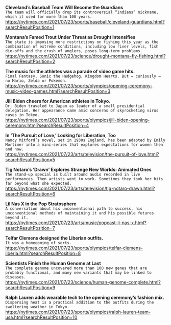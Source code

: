 **Cleveland’s Baseball Team Will Become the Guardians**\
`The team will officially drop its controversial “Indians” nickname, which it used for more than 100 years.`\
https://nytimes.com/2021/07/23/sports/baseball/cleveland-guardians.html?searchResultPosition=1

**Montana’s Famed Trout Under Threat as Drought Intensifies**\
`The state is imposing more restrictions on fishing this year as the combination of extreme conditions, including low river levels, fish die-offs and the crush of anglers, poses long-term problems.`\
https://nytimes.com/2021/07/23/science/drought-montana-fly-fishing.html?searchResultPosition=2

**The music for the athletes was a parade of video game hits.**\
`Final Fantasy, Sonic the Hedgehog, Kingdom Hearts. But — curiously — no Mario, Zelda or Pokemon.`\
https://nytimes.com/2021/07/23/sports/olympics/opening-ceremony-music-video-games.html?searchResultPosition=3

**Jill Biden cheers for American athletes in Tokyo.**\
`Dr. Biden traveled to Japan as leader of a small presidential delegation. Her appearance came amid concerns of skyrocketing virus cases in Tokyo.`\
https://nytimes.com/2021/07/23/sports/olympics/jill-biden-opening-ceremony.html?searchResultPosition=4

**In ‘The Pursuit of Love,’ Looking for Liberation, Too**\
`Nancy Mitford’s novel, set in 1930s England, has been adapted by Emily Mortimer into a mini-series that explores expectations for women then and now.`\
https://nytimes.com/2021/07/23/arts/television/the-pursuit-of-love.html?searchResultPosition=5

**Tig Notaro’s ‘Drawn’ Explores Strange New Worlds: Animated Ones**\
`The stand-up special is built around audio recorded in live performances. Then artists went to work. Sometimes they took her bits far beyond what she expected.`\
https://nytimes.com/2021/07/23/arts/television/tig-notaro-drawn.html?searchResultPosition=6

**Lil Nas X in the Pop Stratosphere**\
`A conversation about his unconventional path to success, his unconventional methods of maintaining it and his possible futures beyond it.`\
https://nytimes.com/2021/07/23/arts/music/popcast-li-nas-x.html?searchResultPosition=7

**Telfar Clemens designed the Liberian outfits.**\
`It was a homecoming of sorts.`\
https://nytimes.com/2021/07/23/sports/olympics/telfar-clemens-liberia.html?searchResultPosition=8

**Scientists Finish the Human Genome at Last**\
`The complete genome uncovered more than 100 new genes that are probably functional, and many new variants that may be linked to diseases.`\
https://nytimes.com/2021/07/23/science/human-genome-complete.html?searchResultPosition=9

**Ralph Lauren adds wearable tech to the opening ceremony’s fashion mix.**\
`Dispersing heat is a practical addition to the outfits during the sweltering weather in Tokyo.`\
https://nytimes.com/2021/07/23/sports/olympics/ralph-lauren-team-usa.html?searchResultPosition=10

